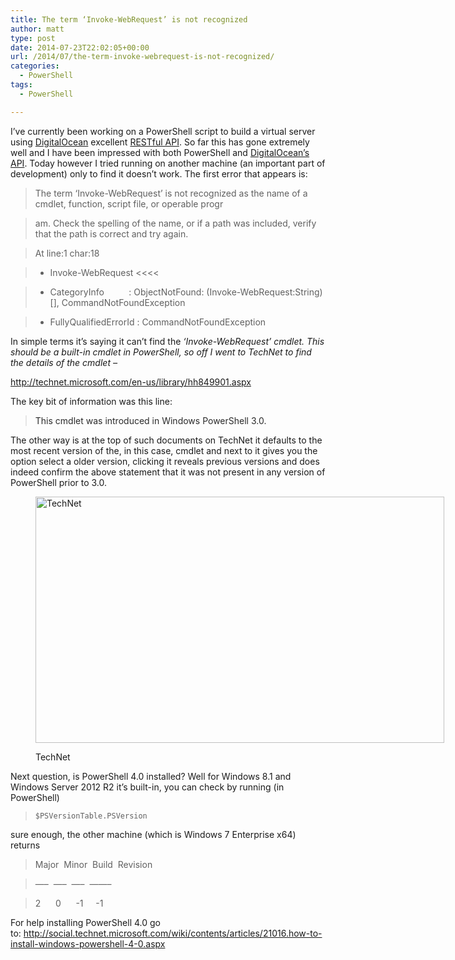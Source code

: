 ```yaml
---
title: The term ‘Invoke-WebRequest’ is not recognized
author: matt
type: post
date: 2014-07-23T22:02:05+00:00
url: /2014/07/the-term-invoke-webrequest-is-not-recognized/
categories:
  - PowerShell
tags:
  - PowerShell

---
```

I&#8217;ve currently been working on a PowerShell script to build a virtual server using <a href="https://www.digitalocean.com/" target="_blank" rel="nofollow">DigitalOcean</a> excellent <a href="https://developers.digitalocean.com/" target="_blank" rel="nofollow">RESTful API</a>. So far this has gone extremely well and I have been impressed with both PowerShell and <a href="https://www.digitalocean.com/" target="_blank" rel="nofollow">DigitalOcean&#8217;s</a> <a href="https://developers.digitalocean.com/" target="_blank" rel="nofollow">API</a>. Today however I tried running on another machine (an important part of development) only to find it doesn&#8217;t work. The first error that appears is:

> The term &#8216;Invoke-WebRequest&#8217; is not recognized as the name of a cmdlet, function, script file, or operable progr
  
> am. Check the spelling of the name, or if a path was included, verify that the path is correct and try again.
  
> At line:1 char:18
  
> + Invoke-WebRequest <<<<
  
> + CategoryInfo          : ObjectNotFound: (Invoke-WebRequest:String) [], CommandNotFoundException
  
> + FullyQualifiedErrorId : CommandNotFoundException

In simple terms it&#8217;s saying it can&#8217;t find the <span style="font-style: italic;">&#8216;Invoke-WebRequest&#8217; cmdlet. This should be a built-in cmdlet in PowerShell, so off I went to TechNet to find the details of the cmdlet &#8211; </span>

<a href="http://technet.microsoft.com/en-us/library/hh849901.aspx" target="_blank" rel="nofollow">http://technet.microsoft.com/en-us/library/hh849901.aspx</a>

The key bit of information was this line:

> <span style="color: #2a2a2a;">This cmdlet was introduced in Windows PowerShell 3.0.</span>

The other way is at the top of such documents on TechNet it defaults to the most recent version of the, in this case, cmdlet and next to it gives you the option select a older version, clicking it reveals previous versions and does indeed confirm the above statement that it was not present in any version of PowerShell prior to 3.0.<figure id="attachment_155" style="width: 654px" class="wp-caption aligncenter">

<a href="//matt40k.uk/img/2014/08/invoke-webrequest1.png" target="_blank" rel="nofollow"><img class="wp-image-155 size-full" src="//matt40k.uk/wp-content/uploads/2014/07/invoke-webrequest.png" alt="TechNet" width="654" height="394" /></a><figcaption class="wp-caption-text">TechNet</figcaption></figure> 

Next question, is PowerShell 4.0 installed? Well for Windows 8.1 and Windows Server 2012 R2 it&#8217;s built-in, you can check by running (in PowerShell)

>     $PSVersionTable.PSVersion

sure enough, the other machine (which is Windows 7 Enterprise x64) returns

> Major  Minor  Build  Revision
  
> &#8212;&#8211;  &#8212;&#8211;  &#8212;&#8211;  &#8212;&#8212;&#8211;
  
> 2      0      -1     -1

For help installing PowerShell 4.0 go to: <a href="http://social.technet.microsoft.com/wiki/contents/articles/21016.how-to-install-windows-powershell-4-0.aspx" target="_blank" rel="nofollow">http://social.technet.microsoft.com/wiki/contents/articles/21016.how-to-install-windows-powershell-4-0.aspx</a>

&nbsp;

&nbsp;

&nbsp;

